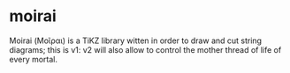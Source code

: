 # moirai

Moirai (Μοῖραι) is a TiKZ library witten in order to draw and cut string diagrams; this is v1: v2 will also allow to control the mother thread of life of every mortal.

